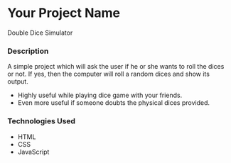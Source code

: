 # Your Project Name
Double Dice Simulator

### Description

A simple project which will ask the user if he or she wants to roll the dices or not. If yes, then the computer will roll a random dices and show its output.
- Highly useful while playing dice game with your friends.
- Even more useful if someone doubts the physical dices provided.

### Technologies Used

- HTML
- CSS
- JavaScript
